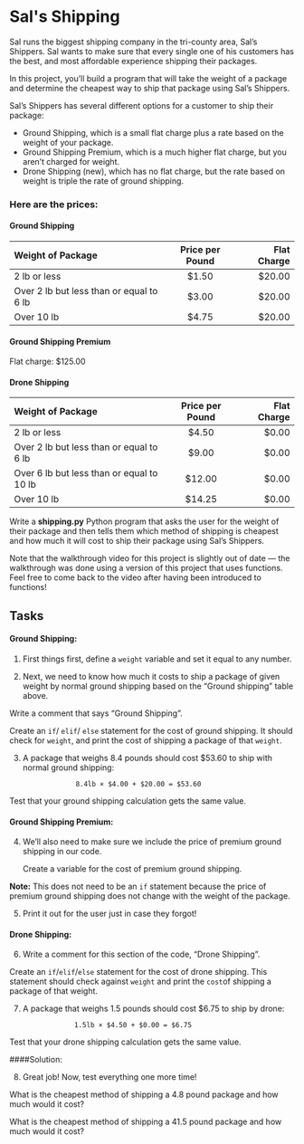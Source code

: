 
# Sal's Shipping

Sal runs the biggest shipping company in the tri-county area, Sal’s Shippers. Sal wants to make sure that every single one of his customers has the best, and most affordable experience shipping their packages.

In this project, you’ll build a program that will take the weight of a package and determine the cheapest way to ship that package using Sal’s Shippers.

Sal’s Shippers has several different options for a customer to ship their package:

- Ground Shipping, which is a small flat charge plus a rate based on the weight of your package.
- Ground Shipping Premium, which is a much higher flat charge, but you aren’t charged for weight.
- Drone Shipping (new), which has no flat charge, but the rate based on weight is triple the rate of ground shipping.

### Here are the prices:

#### Ground Shipping          	        

| Weight of Package |  Price per Pound  | Flat Charge |
|:-----|:--------:|------:|
| 2 lb or less  | $1.50 | $20.00 |
| Over 2 lb but less than or equal to 6 lb   |  $3.00  | $20.00|
| Over 10 lb  | $4.75 |  $20.00 |

#### Ground Shipping Premium

Flat charge: $125.00

#### Drone Shipping

| Weight of Package |  Price per Pound  | Flat Charge |
|:-----|:--------:|------:|
| 2 lb or less  | $4.50 | $0.00 |
| Over 2 lb but less than or equal to 6 lb   |  $9.00  |  $0.00|
| Over 6 lb but less than or equal to 10 lb | $12.00 | $0.00 |
| Over 10 lb  | $14.25 |  $0.00 |	

Write a **shipping.py** Python program that asks the user for the weight of their package and then tells them which method of shipping is cheapest and how much it will cost to ship their package using Sal’s Shippers.

Note that the walkthrough video for this project is slightly out of date — the walkthrough was done using a version of this project that uses functions. Feel free to come back to the video after having been introduced to functions!


## Tasks

#### Ground Shipping:

1. First things first, define a `weight` variable and set it equal to any number.

2. Next, we need to know how much it costs to ship a package of given weight by normal ground shipping based on the “Ground shipping” table above.

Write a comment that says “Ground Shipping”.

Create an `if`/ `elif`/ `else` statement for the cost of ground shipping. It should check for `weight`, and print the cost of shipping a package of that `weight`.

3. A package that weighs 8.4 pounds should cost $53.60 to ship with normal ground shipping:

                    8.4lb × $4.00 + $20.00 = $53.60

Test that your ground shipping calculation gets the same value.

#### Ground Shipping Premium:

4. We’ll also need to make sure we include the price of premium ground shipping in our code.                                    

    Create a variable for the cost of premium ground shipping.

**Note:** This does not need to be an `if` statement because the price of premium ground shipping does not change with the weight of the package.

5. Print it out for the user just in case they forgot!

#### Drone Shipping:

6. Write a comment for this section of the code, “Drone Shipping”.

Create an `if`/`elif`/`else` statement for the cost of drone shipping. This statement should check against `weight` and print the `cost`of shipping a package of that weight.

7. A package that weighs 1.5 pounds should cost $6.75 to ship by drone:

``` 
                1.5lb × $4.50 + $0.00 = $6.75            
```
Test that your drone shipping calculation gets the same value.

####Solution:

8. Great job! Now, test everything one more time!

What is the cheapest method of shipping a 4.8 pound package and how much would it cost?

What is the cheapest method of shipping a 41.5 pound package and how much would it cost?

